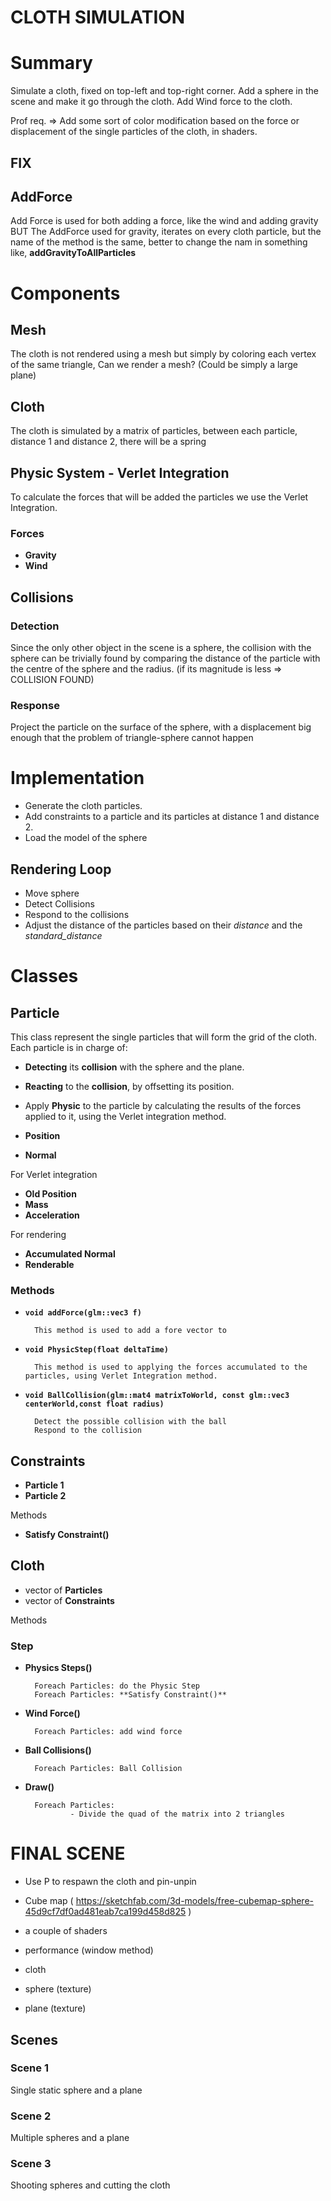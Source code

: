 # **CLOTH SIMULATION**

# Summary

Simulate a cloth, fixed on top-left and top-right corner.
Add a sphere in the scene and make it go through the cloth.
Add Wind force to the cloth.

Prof req. => Add some sort of color modification based on the force or displacement of the single particles of the cloth, in shaders.

## FIX

## AddForce

Add Force is used for both adding a force, like the wind and adding gravity
BUT 
The AddForce used for gravity, iterates on every cloth particle, but the name of the method is the same,
better to change the nam in something like, **addGravityToAllParticles**

# **Components**

## **Mesh**
The cloth is not rendered using a mesh but simply by coloring each vertex of the same triangle,
Can we render a mesh? (Could be simply a large plane)

## **Cloth**

The cloth is simulated by a matrix of particles, between each particle, distance 1 and distance 2, there will be a spring

## **Physic System - Verlet Integration**

To calculate the forces that will be added the particles we use the Verlet Integration.

### **Forces**

- **Gravity**
- **Wind**

## **Collisions**

### **Detection**
Since the only other object in the scene is a sphere, the collision with the sphere can be trivially found by comparing the distance of the particle with the centre of the sphere and the radius. (if its magnitude is less => COLLISION FOUND)

### **Response**
Project the particle on the surface of the sphere, with a displacement big enough that the problem of triangle-sphere cannot happen


# Implementation


- Generate the cloth particles.
- Add constraints to a particle and its particles at distance 1 and distance 2.
- Load the model of the sphere

## Rendering Loop

- Move sphere
- Detect Collisions
- Respond to the collisions
- Adjust the distance of the particles based on their *distance* and the *standard_distance*


# **Classes**

## **Particle**

This class represent the single particles that will form the grid of the cloth. Each particle is in charge of:
- **Detecting** its **collision** with the sphere and the plane.
- **Reacting** to the **collision**, by offsetting its position.
- Apply **Physic** to the particle by calculating the results of the forces applied to it, using the Verlet integration method. 

- **Position**
- **Normal**


For Verlet integration


- **Old Position**
- **Mass**
- **Acceleration**

For rendering

- **Accumulated Normal**
- **Renderable**


### **Methods**

- **``` void addForce(glm::vec3 f) ```**
        
        This method is used to add a fore vector to

- **```	void PhysicStep(float deltaTime) ```**

        This method is used to applying the forces accumulated to the particles, using Verlet Integration method.

- **``` void BallCollision(glm::mat4 matrixToWorld, const glm::vec3 centerWorld,const float radius) ```**

        Detect the possible collision with the ball
        Respond to the collision



## **Constraints**

- **Particle 1**
- **Particle 2**


Methods

- **Satisfy Constraint()**


## **Cloth**

- vector of **Particles**
- vector of **Constraints**


Methods

### **Step**

- **Physics Steps()**

        Foreach Particles: do the Physic Step
        Foreach Particles: **Satisfy Constraint()**

- **Wind Force()**

        Foreach Particles: add wind force

- **Ball Collisions()**

        Foreach Particles: Ball Collision

- **Draw()**

        Foreach Particles: 
                - Divide the quad of the matrix into 2 triangles


# **FINAL SCENE**

- Use P to respawn the cloth and pin-unpin

- Cube map (
https://sketchfab.com/3d-models/free-cubemap-sphere-45d9cf7df0ad481eab7ca199d458d825
)
- a couple of shaders
- performance (window method)
- cloth
- sphere (texture)
- plane (texture)

## **Scenes**


### **Scene 1**
Single static sphere and a plane


### **Scene 2**
Multiple spheres and a plane


### **Scene 3**
Shooting spheres and cutting the cloth